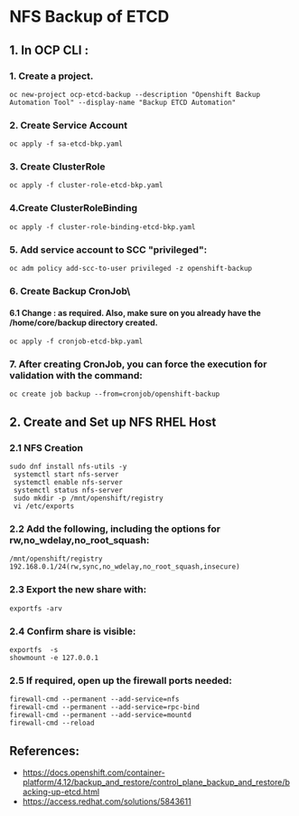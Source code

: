 # NFS Backup of ETCD 


## 1. In OCP CLI :
### 1. Create a project.
    oc new-project ocp-etcd-backup --description "Openshift Backup Automation Tool" --display-name "Backup ETCD Automation"
### 2. Create Service Account
    oc apply -f sa-etcd-bkp.yaml
### 3. Create ClusterRole
    oc apply -f cluster-role-etcd-bkp.yaml
### 4.Create ClusterRoleBinding
    oc apply -f cluster-role-binding-etcd-bkp.yaml
### 5. Add service account to SCC "privileged":
    oc adm policy add-scc-to-user privileged -z openshift-backup
### 6. Create Backup CronJob\
#### 6.1 Change <nfs-server-IP>:<shared-path>  as required. Also, make sure on you already have the /home/core/backup directory created.
    oc apply -f cronjob-etcd-bkp.yaml
### 7. After creating CronJob, you can force the execution for validation with the command:
    oc create job backup --from=cronjob/openshift-backup



## 2. Create and Set up NFS RHEL Host
### 2.1 NFS Creation
```
sudo dnf install nfs-utils -y
 systemctl start nfs-server
 systemctl enable nfs-server
 systemctl status nfs-server
 sudo mkdir -p /mnt/openshift/registry
 vi /etc/exports
```
### 2.2 Add the following, including the options for rw,no_wdelay,no_root_squash:
```
/mnt/openshift/registry   192.168.0.1/24(rw,sync,no_wdelay,no_root_squash,insecure)
```
### 2.3 Export the new share with:
    exportfs -arv
### 2.4 Confirm share is visible:

    exportfs  -s
    showmount -e 127.0.0.1
### 2.5 If required, open up the firewall ports needed:
```
firewall-cmd --permanent --add-service=nfs
firewall-cmd --permanent --add-service=rpc-bind
firewall-cmd --permanent --add-service=mountd
firewall-cmd --reload
```
## References:
- https://docs.openshift.com/container-platform/4.12/backup_and_restore/control_plane_backup_and_restore/backing-up-etcd.html
- https://access.redhat.com/solutions/5843611